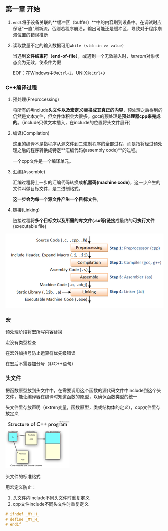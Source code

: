 ## 第一章 开始



1. `endl`将于设备关联的**缓冲区（buffer）**中的内容刷到设备中。在调试时应保证"一直"刷新流。否则若程序崩溃，输出可能还是缓冲区，导致对于程序崩溃位置的错误推断

2. 读取数量不定的输入数据可用`while (std::in >> value)`

   当遇到**文件结束符（end-of-file）**，或遇到一个无效输入时，*istream*对象状态变为无效，使条件为假

   EOF：在Windows中为`Ctrl+Z`，UNIX为`Ctrl+D`



### C++编译过程

1. 预处理(Preprocessing)

   将所有的#include**头文件以及宏定义替换成其真正的内容**，预处理之后得到的仍然是文本文件，但文件体积会大很多。gcc的预处理是**预处理器cpp来完成的**。（include只做文本插入，在include的位置将头文件展开）

2. 编译(Compilation)

   这里的编译不是指程序从源文件到二进制程序的全部过程，而是指将经过预处理之后的程序转换成特定**汇编代码(assembly code)**的过程。

   一个cpp文件是一个编译单元。

3. 汇编(Assemble)

   汇编过程将上一步的汇编代码转换成**机器码(machine code)**，这一步产生的文件叫做目标文件，是二进制格式。

   **这一步会为每一个源文件产生一个目标文件**。

4. 链接(Linking)

   链接过程将**多个目标文以及所需的库文件(.so等)链接**成最终的**可执行文件**(executable file)

![compiler](../img/compiler.png)



### 宏

预处理阶段将宏所写内容替换

宏没有类型检查

在宏外加括号防止运算符优先级错误

在宏后不需要加分号（非C++语句）



### 头文件

把函数原型放到头文件中，在需要调用这个函数的源代码文件中include到这个头文件，能让编译器在编译时知道函数的原型，以确保函数类型的统一

头文件里存放声明（extren变量，函数原型，类或结构体的定义），cpp文件里存放定义

<img src="../img/header and cpp.png" alt="header and cpp" style="zoom:20%;" />

头文件的标准格式

用宏定义防止：

1. 头文件内include不同头文件时重复定义
2. cpp文件include不同头文件时重复定义

```C++
# ifndef _MY_H_
# define _MY_H_
# endif
```

